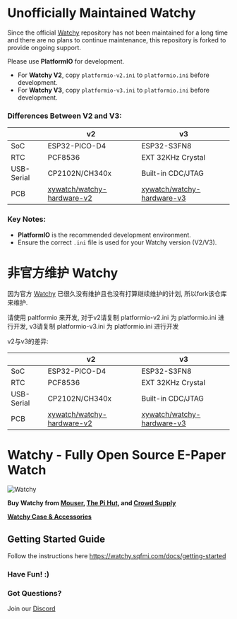 # Unofficially Maintained Watchy  

Since the official [Watchy](https://github.com/sqfmi/Watchy) repository has not been maintained for a long time and there are no plans to continue maintenance, this repository is forked to provide ongoing support.  

Please use **PlatformIO** for development.  
- For **Watchy V2**, copy `platformio-v2.ini` to `platformio.ini` before development.  
- For **Watchy V3**, copy `platformio-v3.ini` to `platformio.ini` before development.  

### Differences Between V2 and V3:  

|      | v2      | v3      |
|------------|------------|------------|
| SoC     | ESP32-PICO-D4     | ESP32-S3FN8      |
| RTC      | PCF8536      | EXT 32KHz Crystal      |
| USB-Serial      | CP2102N/CH340x      | Built-in CDC/JTAG      |
| PCB | [xywatch/watchy-hardware-v2](https://github.com/xywatch/watchy-hardware-v2) | [xywatch/watchy-hardware-v3](https://github.com/xywatch/watchy-hardware-v3)|

### Key Notes:  
- **PlatformIO** is the recommended development environment.  
- Ensure the correct `.ini` file is used for your Watchy version (V2/V3).  


# 非官方维护 Watchy

因为官方 [Watchy](https://github.com/sqfmi/Watchy) 已很久没有维护且也没有打算继续维护的计划, 所以fork该仓库来维护.

请使用 paltformio 来开发, 对于v2请复制 platformio-v2.ini 为 platformio.ini 进行开发, v3请复制 platformio-v3.ini 为 platformio.ini 进行开发

v2与v3的差异:

|      | v2      | v3      |
|------------|------------|------------|
| SoC     | ESP32-PICO-D4     | ESP32-S3FN8      |
| RTC      | PCF8536      | EXT 32KHz Crystal      |
| USB-Serial      | CP2102N/CH340x      | Built-in CDC/JTAG      |
| PCB | [xywatch/watchy-hardware-v2](https://github.com/xywatch/watchy-hardware-v2) | [xywatch/watchy-hardware-v3](https://github.com/xywatch/watchy-hardware-v3)|

# Watchy - Fully Open Source E-Paper Watch

![Watchy](https://watchy.sqfmi.com/img/watchy_render.png)

**Buy Watchy from [Mouser](https://www.mouser.com/ProductDetail/SQFMI/SQFMI-WATCHY-10?qs=DRkmTr78QARN9VSJRzqRxw%3D%3D), [The Pi Hut](https://thepihut.com/collections/sqfmi), and [Crowd Supply](https://www.crowdsupply.com/sqfmi/watchy)**

[**Watchy Case & Accessories**](https://shop.sqfmi.com)

## Getting Started Guide
Follow the instructions here https://watchy.sqfmi.com/docs/getting-started

### Have Fun! :)

### Got Questions?

Join our [Discord](https://discord.gg/ZXDegGV8E7)


